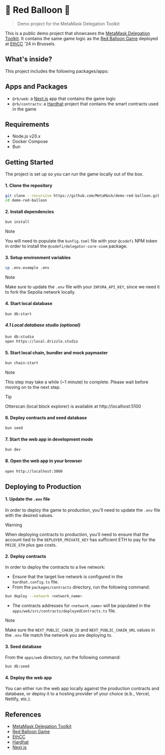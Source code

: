 # 🎈 Red Balloon 🎈

> Demo project for the MetaMask Delegation Toolkit

This is a public demo project that showcases the [MetaMask Delegation Toolkit](https://metamask.io/developer/delegation-toolkit).
It contains the same game logic as the [Red Balloon Game](https://metamask.io/news/developers/how-the-red-balloon-game-utilized-the-metamask-delegation-toolkit-for-a-new) deployed at [EthCC](https://ethcc.io) '24 in Brussels.

## What's inside?

This project includes the following packages/apps:

## Apps and Packages

- `@rb/web`: a [Next.js](https://nextjs.org/) app that contains the game logic
- `@rb/contracts`: a [Hardhat](https://hardhat.org/) project that contains the smart contracts used in the game

## Requirements

- Node.js v20.x
- Docker Compose
- Bun

## Getting Started

The project is set up so you can run the game locally out of the box.

#### 1. Clone the repository

```bash
git clone --recursive https://github.com/MetaMask/demo-red-balloon.git
cd demo-red-balloon
```

#### 2. Install dependencies

```bash
bun install
```

> [!NOTE]
> You will need to populate the `bunfig.toml` file with your `@codefi` NPM token in order to install the `@codefi/delegator-core-viem` package.

#### 3. Setup environment variables

```bash
cp .env.example .env
```

> [!NOTE]
> Make sure to update the `.env` file with your `INFURA_API_KEY`, since we need it to fork the Sepolia network locally.

#### 4. Start local database

```bash
bun db:start
```

##### 4.1 Local database studio (optional)

```bash
bun db:studio
open https://local.drizzle.studio
```

#### 5. Start local chain, bundler and mock paymaster

```bash
bun chain:start
```

> [!NOTE]
> This step may take a while (~1 minute) to complete. Please wait before moving on to the next step.

> [!TIP]
> Otterscan (local block explorer) is available at http://localhost:5100

#### 6. Deploy contracts and seed database

```bash
bun seed
```

#### 7. Start the web app in development mode

```bash
bun dev
```

#### 8. Open the web app in your browser

```bash
open http://localhost:3000
```

## Deploying to Production

#### 1. Update the `.env` file

In order to deploy the game to production, you'll need to update the `.env` file with the desired values.

> [!WARNING]
> When deploying contracts to production, you'll need to ensure that the account tied to the `DEPLOYER_PRIVATE_KEY` has sufficient ETH to pay for the `PRIZE_ETH` plus gas costs.

#### 2. Deploy contracts

In order to deploy the contracts to a live network:

- Ensure that the target live network is configured in the `hardhat.config.ts` file.
- From the `packages/contracts` directory, run the following command:

```bash
bun deploy --network <network_name>
```

- The contracts addresses for `<network_name>` will be populated in the `apps/web/src/contracts/deployedContracts.ts` file.

> [!NOTE]
> Make sure the `NEXT_PUBLIC_CHAIN_ID` and `NEXT_PUBLIC_CHAIN_URL` values in the `.env` file match the network you are deploying to.

#### 3. Seed database

From the `apps/web` directory, run the following command:

```bash
bun db:seed
```

#### 4. Deploy the web app

You can either run the web app locally against the production contracts and database, or deploy it to a hosting provider of your choice (e.b., Vercel, Netlify, etc.).

## References

- [MetaMask Delegation Toolkit](https://metamask.io/developer/delegation-toolkit)
- [Red Balloon Game](https://metamask.io/news/developers/how-the-red-balloon-game-utilized-the-metamask-delegation-toolkit-for-a-new)
- [EthCC](https://ethcc.io)
- [Hardhat](https://hardhat.org/)
- [Next.js](https://nextjs.org/)
